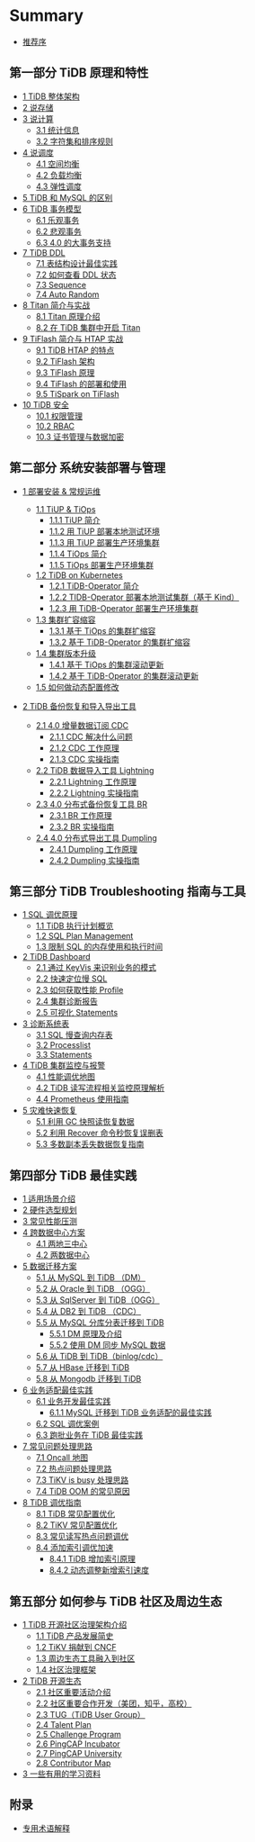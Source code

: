 # Summary

* [推荐序](PREFACE.md)

## 第一部分 TiDB 原理和特性

* [1 TiDB 整体架构](session1/chapter1/tidb-architecture.md)
* [2 说存储](session1/chapter2/tidb-storage.md)
* [3 说计算](session1/chapter3/tidb-computing.md)
    * [3.1 统计信息](session1/chapter3/tidb-statistics.md)
    * [3.2 字符集和排序规则](session1/chapter3/tidb-charset-collation.md)
* [4 说调度](session1/chapter4/tidb-scheduling.md)
    * [4.1 空间均衡](session1/chapter4/region-balance.md)
    * [4.2 负载均衡](session1/chapter4/load-balance.md)
    * [4.3 弹性调度](session1/chapter4/elastic-scheduling.md)
* [5 TiDB 和 MySQL 的区别](session1/chapter5/mysql-compatibility.md)
        <!--
        与 MySQL 兼容性对比
        TiDB 与 MySQL 的语句兼容性说明
        -->
* [6 TiDB 事务模型](session1/chapter6/tidb-transaction-mode.md)
    * [6.1 乐观事务](session1/chapter6/optimistic-txn.md)
    * [6.2 悲观事务](session1/chapter6/pessimistic-txn.md)
    * [6.3 4.0 的大事务支持](session1/chapter6/big-txn-in-4.0.md)
* [7 TiDB DDL](session1/chapter7/tidb-ddl-intro.md)
    * [7.1 表结构设计最佳实践](session1/chapter7/tidb-schema-design.md)
    * [7.2 如何查看 DDL 状态](session1/chapter7/tidb-ddl-status.md)
    * [7.3 Sequence](session1/chapter7/sequence.md)
    * [7.4 Auto Random](session1/chapter7/autorandom.md)
* [8 Titan 简介与实战](session1/chapter8/titan-intro.md)
    * [8.1 Titan 原理介绍](session1/chapter8/titan-internal.md)
    * [8.2 在 TiDB 集群中开启 Titan](session1/chapter8/titan-in-action.md)
* [9 TiFlash 简介与 HTAP 实战](session1/chapter9/tiflash-intro.md)
    * [9.1 TiDB HTAP 的特点](session1/chapter9/tidb-htap.md)
    * [9.2 TiFlash 架构](session1/chapter9/tiflash-architecture.md)
    * [9.3 TiFlash 原理](session1/chapter9/tiflash-internal.md)
    * [9.4 TiFlash 的部署和使用](session1/chapter9/tiflash-in-action.md)
    * [9.5 TiSpark on TiFlash](session1/chapter9/tispark-on-tiflash.md)
* [10 TiDB 安全](session1/chapter10/tidb-security.md)
    * [10.1 权限管理](session1/chapter10/privilege-management.md)
    * [10.2 RBAC](session1/chapter10/rbac.md)
    * [10.3 证书管理与数据加密](session1/chapter10/cert-management-data-encryption.md)

## 第二部分 系统安装部署与管理
* [1 部署安装 & 常规运维](session2/chapter1/deployment-management.md)
    * [1.1 TiUP & TiOps](session2/chapter1/tiup-tiops.md)
        * [1.1.1 TiUP 简介](session2/chapter1/tiup-intro.md)
        * [1.1.2 用 TiUP 部署本地测试环境](session2/chapter1/tiup-playground.md)
        * [1.1.3 用 TiUP 部署生产环境集群](session2/chapter1/tiup-deployment.md)
        * [1.1.4 TiOps 简介](session2/chapter1/tiops-intro.md)
        * [1.1.5 TiOps 部署生产环境集群](session2/chapter1/tiops-deployment.md)
    * [1.2 TiDB on Kubernetes](session2/chapter1/tidb-on-k8s.md)
        * [1.2.1 TiDB-Operator 简介](session2/chapter1/tidb-operator-intro.md)
        * [1.2.2 TIDB-Operator 部署本地测试集群（基于 Kind）](session2/chapter1/tidb-oprator-local-deployment.md)
        * [1.2.3 用 TiDB-Operator 部署生产环境集群](session2/chapter1/tidb-operator-deployment.md)
    * [1.3 集群扩容缩容](session2/chapter1/tidb-scale.md)
        * [1.3.1 基于 TiOps 的集群扩缩容](session2/chapter1/tiops-scale.md)
        * [1.3.2 基于 TiDB-Operator 的集群扩缩容](session2/chapter1/tidb-operator-scale.md)
    * [1.4 集群版本升级](session2/chapter1/tidb-upgrade.md)
        * [1.4.1 基于 TiOps 的集群滚动更新](session2/chapter1/tiops-rolling-upgrade.md)
        * [1.4.2 基于 TiDB-Operator 的集群滚动更新](session2/chapter1/tidb-operator-rolling-upgrade.md)
    * [1.5 如何做动态配置修改](session2/chapter1/online-changing-config.md)

* [2 TiDB 备份恢复和导入导出工具](session2/chapter2/tidb-backup-restore-tools.md)
    * [2.1 4.0 增量数据订阅 CDC](session2/chapter2/cdc-intro.md)
        * [2.1.1 CDC 解决什么问题](session2/chapter2/why-cdc.md)
        * [2.1.2 CDC 工作原理](session2/chapter2/cdc-internal.md)
        * [2.1.3 CDC 实操指南](session2/chapter2/cdc-in-action.md)
            <!--
            CDC 的部署
            下游连接 TiDB
            下游连接 Kafka
            订阅 Open CDC protocol 定制业务
            -->
    * [2.2 TiDB 数据导入工具 Lightning](session2/chapter2/lightning-intro.md)
        * [2.2.1 Lightning 工作原理](session2/chapter2/lightning-internal.md)
        * [2.2.2 Lightning 实操指南](session2/chapter2/lightning-in-action.md)
    * [2.3 4.0 分布式备份恢复工具 BR](session2/chapter2/br.md)
        * [2.3.1 BR 工作原理](session2/chapter2/br-internal.md)
        * [2.3.2 BR 实操指南](session2/chapter2/br-in-action.md)
            <!--
            使用 BR 进行备份
            使用 BR 进行恢复
            使用 BR 进行增量备份和恢复
            -->
    * [2.4 4.0 分布式导出工具 Dumpling](session2/chapter2/dumpling-intro.md)
        * [2.4.1 Dumpling 工作原理](session2/chapter2/dumpling-internal.md)
        * [2.4.2 Dumpling 实操指南](session2/chapter2/dumpling-in-action.md)
            <!--
            ;使用 Dumpling 导出数据
            -->

## 第三部分 TiDB Troubleshooting 指南与工具

* [1 SQL 调优原理](session3/chapter1/optimization-guide.md)
    * [1.1 TiDB 执行计划概览](session3/chapter1/sql-plan.md)
    * [1.2 SQL Plan Management](session3/chapter1/sql-plan-management.md)
    * [1.3 限制 SQL 的内存使用和执行时间](session3/chapter1/memory-quota-execution-time-limit.md)
* [2 TiDB Dashboard](session3/chapter2/tidb-dashboard-intro.md)
    * [2.1 通过 KeyVis 来识别业务的模式](session3/chapter2/key-vis.md)
    * [2.2 快速定位慢 SQL](session3/chapter2/located-slow-sql.md)
    * [2.3 如何获取性能 Profile](session3/chapter2/get-profile.md)
    * [2.4 集群诊断报告](session3/chapter2/diagnosis-report.md)
    * [2.5 可视化 Statements](session3/chapter2/statements-ui.md)
* [3 诊断系统表](session3/chapter3/sql-diagnosis.md)
    * [3.1 SQL 慢查询内存表](session3/chapter3/slow-query-table.md)
    * [3.2 Processlist](session3/chapter3/processlist.md)
    * [3.3 Statements](session3/chapter3/statements.md)
* [4 TiDB 集群监控与报警](session3/chapter4/tidb-monitor-alert.md)
    * [4.1 性能调优地图](session3/chapter4/performance-map.md)
    * [4.2 TiDB 读写流程相关监控原理解析](session3/chapter4/read-write-metrics.md)
    * [4.4 Prometheus 使用指南](session3/chapter4/prometheus-guide.md)
* [5 灾难快速恢复](session3/chapter5/disaster-recovery.md)
    * [5.1 利用 GC 快照读恢复数据](session3/chapter5/recover-data-gc.md)
        <!--
        ;GC 机制简介
        -->
    * [5.2 利用 Recover 命令秒恢复误删表](session3/chapter5/recover-statements.md)
    * [5.3 多数副本丢失数据恢复指南](session3/chapter5/recover-quorum.md)

## 第四部分 TiDB 最佳实践

* [1 适用场景介绍](session4/chapter1/scenarios.md)
* [2 硬件选型规划](session4/chapter2/hardware-selection.md)
* [3 常见性能压测](session4/chapter3/common-benchmarks.md)
* [4 跨数据中心方案](session4/chapter4/multi-data-center-solution.md)
    * [4.1 两地三中心](session4/chapter4/3-dc.md)
    * [4.2 两数据中心](session4/chapter4/two-dc.md)
        <!--
        通过 CDC 构建两套集群异步复制的实战文档
        通过 Binlog 构建两套集群异步复制的实战文档
        -->
* [5 数据迁移方案](session4/chapter5/data-migration.md)
    * [5.1 从 MySQL 到 TiDB （DM）](session4/chapter5/from-mysql-to-tidb.md)
    * [5.2 从 Oracle 到 TiDB （OGG）](session4/chapter5/from-oracle-to-tidb.md)
    * [5.3 从 SqlServer 到 TiDB（OGG）](session4/chapter5/from-sqlserver-to-tidb.md)
    * [5.4 从 DB2 到 TiDB （CDC）](session4/chapter5/from-db2-to-tidb.md)
    * [5.5 从 MySQL 分库分表迁移到 TiDB](session4/chapter5/data-migration-from-mysql-sharding.md)
        * [5.5.1 DM 原理及介绍](session4/chapter5/dm-internal.md)
        * [5.5.2 使用 DM 同步 MySQL 数据](session4/chapter5/dm-in-action.md)
    * [5.6 从 TiDB 到 TiDB（binlog/cdc）](session4/chapter5/from-tidb-to-tidb.md)
    * [5.7 从 HBase 迁移到 TiDB](session4/chapter5/from-hbase-to-tidb.md)
    * [5.8 从 Mongodb 迁移到 TiDB](session4/chapter5/from-mongodb-to-tidb.md)
* [6 业务适配最佳实践](session4/chapter6/workload-adaptation-best-practices.md)
    * [6.1 业务开发最佳实践](session4/chapter6/application-dev-best-practices.md)
        * [6.1.1 MySQL 迁移到 TiDB 业务适配的最佳实践](session4/chapter6/mysql-migration-dev-best-practices.md)
        <!--
        自增、事务拆分、事务提交检测
        -->
    * [6.2 SQL 调优案例](session4/chapter6/sql-optimization-cases.md)
    * [6.3 跑批业务在 TiDB 最佳实践](session4/chapter6/batch-tasks-best-practices.md)
* [7 常见问题处理思路](session4/chapter7/common-issues.md)
    * [7.1 Oncall 地图](session4/chapter7/oncall-map.md)
    * [7.2 热点问题处理思路](session4/chapter7/hotspot-resolved.md)
    * [7.3 TiKV is busy 处理思路](session4/chapter7/tikv-is-busy.md)
    * [7.4 TiDB OOM 的常见原因](session4/chapter7/tidb-oom.md)
* [8 TiDB 调优指南](session4/chapter8/optimization-guide.md)
    * [8.1 TiDB 常见配置优化](session4/chapter8/tidb-common-config-optimize.md)
    * [8.2 TiKV 常见配置优化](session4/chapter8/tikv-common-config-optimize.md)
    * [8.3 常见读写热点问题调优](session4/chapter8/hotspot-resolved.md)
    * [8.4 添加索引调优加速](session4/chapter8/add-index-optimization.md)
        * [8.4.1 TiDB 增加索引原理](session4/chapter8/add-index-internal.md)
        * [8.4.2 动态调整新增索引速度](session4/chapter8/speedup-add-index.md)

## 第五部分 如何参与 TiDB 社区及周边生态
* [1 TiDB 开源社区治理架构介绍](session5/chapter1/open-source-governance.md)
    * [1.1 TiDB 产品发展简史](session5/chapter1/a-brief-history-of-tidb.md)
    * [1.2 TiKV 捐献到 CNCF](session5/chapter1/tikv-joined-cncf.md)
    * [1.3 周边生态工具融入到社区](session5/chapter1/ecosystem-tools-community.md)
    * [1.4 社区治理框架](session5/chapter1/community-governance.md)
* [2 TiDB 开源生态](session5/chapter2/tidb-open-source-ecosystem.md)
    * [2.1 社区重要活动介绍](session5/chapter2/events.md)
    <!--
    Devcon
    TechDay
    Infra Meetup
    TUG Meetup
    Hackathon
    -->
    * [2.2 社区重要合作开发（美团，知乎，高校）](session5/chapter2/community-cooperations.md)
    * [2.3 TUG（TiDB User Group）](session5/chapter2/tidb-user-group.md)
    * [2.4 Talent Plan](session5/chapter2/talent-plan.md)
    * [2.5 Challenge Program](session5/chapter2/challenge-program.md)
    * [2.6 PingCAP Incubator](session5/chapter2/pingcap-incubator.md)
    * [2.7 PingCAP University](session5/chapter2/pingcap-university.md)
    * [2.8 Contributor Map](session5/chapter2/contribution-map.md)
* [3 一些有用的学习资料](session5/chapter3/references.md)

## 附录

* [专用术语解释](appendix/tidb-term.md)












        

            







        